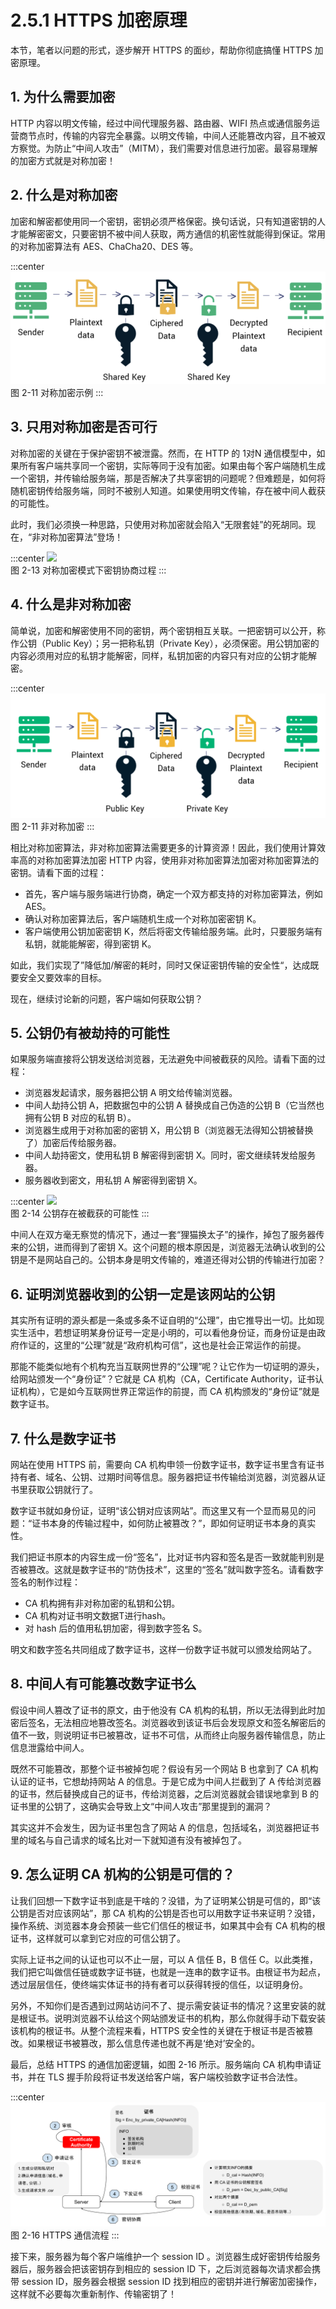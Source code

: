 # 2.5.1 HTTPS 加密原理

本节，笔者以问题的形式，逐步解开 HTTPS 的面纱，帮助你彻底搞懂 HTTPS 加密原理。

## 1. 为什么需要加密

HTTP 内容以明文传输，经过中间代理服务器、路由器、WIFI 热点或通信服务运营商节点时，传输的内容完全暴露。以明文传输，中间人还能篡改内容，且不被双方察觉。为防止“中间人攻击”（MITM），我们需要对信息进行加密。最容易理解的加密方式就是对称加密！

## 2. 什么是对称加密
加密和解密都使用同一个密钥，密钥必须严格保密。换句话说，只有知道密钥的人才能解密密文，只要密钥不被中间人获取，两方通信的机密性就能得到保证。常用的对称加密算法有 AES、ChaCha20、DES 等。

:::center
  ![](../assets/types-of-encryption-symmetric-encryption.png)<br/>
 图 2-11 对称加密示例
:::

## 3. 只用对称加密是否可行

对称加密的关键在于保护密钥不被泄露。然而，在 HTTP 的 1对N 通信模型中，如果所有客户端共享同一个密钥，实际等同于没有加密。如果由每个客户端随机生成一个密钥，并传输给服务端，那是否解决了共享密钥的问题呢？但难题是，如何将随机密钥传给服务端，同时不被别人知道。如果使用明文传输，存在被中间人截获的可能性。

此时，我们必须换一种思路，只使用对称加密就会陷入“无限套娃”的死胡同。现在，“非对称加密算法”登场！

:::center
  ![](../assets/https-3.png)<br/>
 图 2-13 对称加密模式下密钥协商过程
:::

## 4. 什么是非对称加密

简单说，加密和解密使用不同的密钥，两个密钥相互关联。一把密钥可以公开，称作公钥（Public Key）；另一把称私钥（Private Key），必须保密。用公钥加密的内容必须用对应的私钥才能解密，同样，私钥加密的内容只有对应的公钥才能解密。

:::center
  ![](../assets/types-of-encryption-asymmetric-encryption.png)<br/>
 图 2-11 非对称加密
:::

相比对称加密算法，非对称加密算法需要更多的计算资源！因此，我们使用计算效率高的对称加密算法加密 HTTP 内容，使用非对称加密算法加密对称加密算法的密钥。请看下面的过程：

- 首先，客户端与服务端进行协商，确定一个双方都支持的对称加密算法，例如 AES。
- 确认对称加密算法后，客户端随机生成一个对称加密密钥 K。
- 客户端使用公钥加密密钥 K，然后将密文传输给服务端。此时，只要服务端有私钥，就能能解密，得到密钥 K。
 
如此，我们实现了”降低加/解密的耗时，同时又保证密钥传输的安全性“，达成既要安全又要效率的目标。

现在，继续讨论新的问题，客户端如何获取公钥？

## 5. 公钥仍有被劫持的可能性

如果服务端直接将公钥发送给浏览器，无法避免中间被截获的风险。请看下面的过程：

-  浏览器发起请求，服务器把公钥 A 明文给传输浏览器。
- 中间人劫持公钥 A，把数据包中的公钥 A 替换成自己伪造的公钥 B（它当然也拥有公钥 B 对应的私钥 B）。
- 浏览器生成用于对称加密的密钥 X，用公钥 B（浏览器无法得知公钥被替换了）加密后传给服务器。
- 中间人劫持密文，使用私钥 B 解密得到密钥 X。同时，密文继续转发给服务器。
- 服务器收到密文，用私钥 A 解密得到密钥 X。

:::center
  ![](../assets/https-4.png)<br/>
 图 2-14 公钥存在被截获的可能性
:::

中间人在双方毫无察觉的情况下，通过一套“狸猫换太子”的操作，掉包了服务器传来的公钥，进而得到了密钥 X。这个问题的根本原因是，浏览器无法确认收到的公钥是不是网站自己的。公钥本身是明文传输的，难道还得对公钥的传输进行加密？


## 6. 证明浏览器收到的公钥一定是该网站的公钥

其实所有证明的源头都是一条或多条不证自明的“公理”，由它推导出一切。比如现实生活中，若想证明某身份证号一定是小明的，可以看他身份证，而身份证是由政府作证的，这里的“公理”就是“政府机构可信”，这也是社会正常运作的前提。

那能不能类似地有个机构充当互联网世界的“公理”呢？让它作为一切证明的源头，给网站颁发一个“身份证”？它就是 CA 机构（CA，Certificate Authority，证书认证机构），它是如今互联网世界正常运作的前提，而 CA 机构颁发的“身份证”就是数字证书。


## 7. 什么是数字证书

网站在使用 HTTPS 前，需要向 CA 机构申领一份数字证书，数字证书里含有证书持有者、域名、公钥、过期时间等信息。服务器把证书传输给浏览器，浏览器从证书里获取公钥就行了。

数字证书就如身份证，证明“该公钥对应该网站”。而这里又有一个显而易见的问题：“证书本身的传输过程中，如何防止被篡改？”，即如何证明证书本身的真实性。

我们把证书原本的内容生成一份“签名”，比对证书内容和签名是否一致就能判别是否被篡改。这就是数字证书的“防伪技术”，这里的“签名”就叫数字签名。请看数字签名的制作过程：
- CA 机构拥有非对称加密的私钥和公钥。
- CA 机构对证书明文数据T进行hash。
- 对 hash 后的值用私钥加密，得到数字签名 S。

明文和数字签名共同组成了数字证书，这样一份数字证书就可以颁发给网站了。

## 8. 中间人有可能篡改数字证书么

假设中间人篡改了证书的原文，由于他没有 CA 机构的私钥，所以无法得到此时加密后签名，无法相应地篡改签名。浏览器收到该证书后会发现原文和签名解密后的值不一致，则说明证书已被篡改，证书不可信，从而终止向服务器传输信息，防止信息泄露给中间人。

既然不可能篡改，那整个证书被掉包呢？假设有另一个网站 B 也拿到了 CA 机构认证的证书，它想劫持网站 A 的信息。于是它成为中间人拦截到了 A 传给浏览器的证书，然后替换成自己的证书，传给浏览器，之后浏览器就会错误地拿到 B 的证书里的公钥了，这确实会导致上文“中间人攻击”那里提到的漏洞？

其实这并不会发生，因为证书里包含了网站 A 的信息，包括域名，浏览器把证书里的域名与自己请求的域名比对一下就知道有没有被掉包了。

## 9. 怎么证明 CA 机构的公钥是可信的？

让我们回想一下数字证书到底是干啥的？没错，为了证明某公钥是可信的，即“该公钥是否对应该网站”，那 CA 机构的公钥是否也可以用数字证书来证明？没错，操作系统、浏览器本身会预装一些它们信任的根证书，如果其中会有 CA 机构的根证书，这样就可以拿到它对应的可信公钥了。

实际上证书之间的认证也可以不止一层，可以 A 信任 B，B 信任 C。以此类推，我们把它叫做信任链或数字证书链，也就是一连串的数字证书。由根证书为起点，透过层层信任，使终端实体证书的持有者可以获得转授的信任，以证明身份。

另外，不知你们是否遇到过网站访问不了、提示需安装证书的情况？这里安装的就是根证书。说明浏览器不认给这个网站颁发证书的机构，那么你就得手动下载安装该机构的根证书。从整个流程来看，HTTPS 安全性的关键在于根证书是否被篡改。如果根证书被篡改，那么信息传递也就不再是‘绝对’安全的。

最后，总结 HTTPS 的通信加密逻辑，如图 2-16 所示。服务端向 CA 机构申请证书，并在 TLS 握手阶段将证书发送给客户端，客户端校验数字证书合法性。

:::center
  ![](../assets/CA.svg)<br/>
图 2-16 HTTPS 通信流程
:::

接下来，服务器为每个客户端维护一个 session ID 。浏览器生成好密钥传给服务器后，服务器会把该密钥存到相应的 session ID 下，之后浏览器每次请求都会携带 session ID，服务器会根据 session ID 找到相应的密钥并进行解密加密操作，这样就不必要每次重新制作、传输密钥了！
